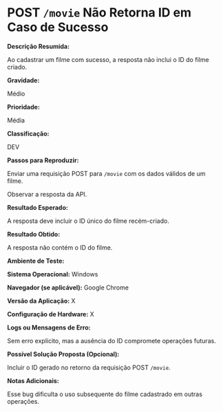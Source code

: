# POST `/movie` Não Retorna ID em Caso de Sucesso  

**Descrição Resumida:**  

Ao cadastrar um filme com sucesso, a resposta não inclui o ID do filme criado.  

**Gravidade:**  

Médio  

**Prioridade:**  

Média  

**Classificação:**  

DEV  

**Passos para Reproduzir:**  

Enviar uma requisição POST para `/movie` com os dados válidos de um filme.  

Observar a resposta da API.  

**Resultado Esperado:**  

A resposta deve incluir o ID único do filme recém-criado.  

**Resultado Obtido:**  

A resposta não contém o ID do filme.  

**Ambiente de Teste:**  

**Sistema Operacional:** Windows

**Navegador (se aplicável):** Google Chrome

**Versão da Aplicação:** X

**Configuração de Hardware:** X


**Logs ou Mensagens de Erro:**  

Sem erro explícito, mas a ausência do ID compromete operações futuras.  

**Possível Solução Proposta (Opcional):**  

Incluir o ID gerado no retorno da requisição POST `/movie`.  


**Notas Adicionais:**  

Esse bug dificulta o uso subsequente do filme cadastrado em outras operações. 